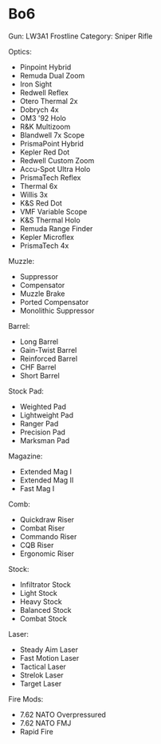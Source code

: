 # Bo6

Gun: LW3A1 Frostline
Category: Sniper Rifle

Optics:

- Pinpoint Hybrid
- Remuda Dual Zoom
- Iron Sight
- Redwell Reflex
- Otero Thermal 2x
- Dobrych 4x
- OM3 '92 Holo
- R&K Multizoom
- Blandwell 7x Scope
- PrismaPoint Hybrid
- Kepler Red Dot
- Redwell Custom Zoom
- Accu-Spot Ultra Holo
- PrismaTech Reflex
- Thermal 6x
- Willis 3x
- K&S Red Dot
- VMF Variable Scope
- K&S Thermal Holo
- Remuda Range Finder
- Kepler Microflex
- PrismaTech 4x

Muzzle:

- Suppressor
- Compensator
- Muzzle Brake
- Ported Compensator
- Monolithic Suppressor

Barrel:

- Long Barrel
- Gain-Twist Barrel
- Reinforced Barrel
- CHF Barrel
- Short Barrel

Stock Pad:

- Weighted Pad
- Lightweight Pad
- Ranger Pad
- Precision Pad
- Marksman Pad

Magazine:

- Extended Mag I
- Extended Mag II
- Fast Mag I

Comb:

- Quickdraw Riser
- Combat Riser
- Commando Riser
- CQB Riser
- Ergonomic Riser

Stock:

- Infiltrator Stock
- Light Stock
- Heavy Stock
- Balanced Stock
- Combat Stock

Laser:

- Steady Aim Laser
- Fast Motion Laser
- Tactical Laser
- Strelok Laser
- Target Laser

Fire Mods:

- 7.62 NATO Overpressured
- 7.62 NATO FMJ
- Rapid Fire

